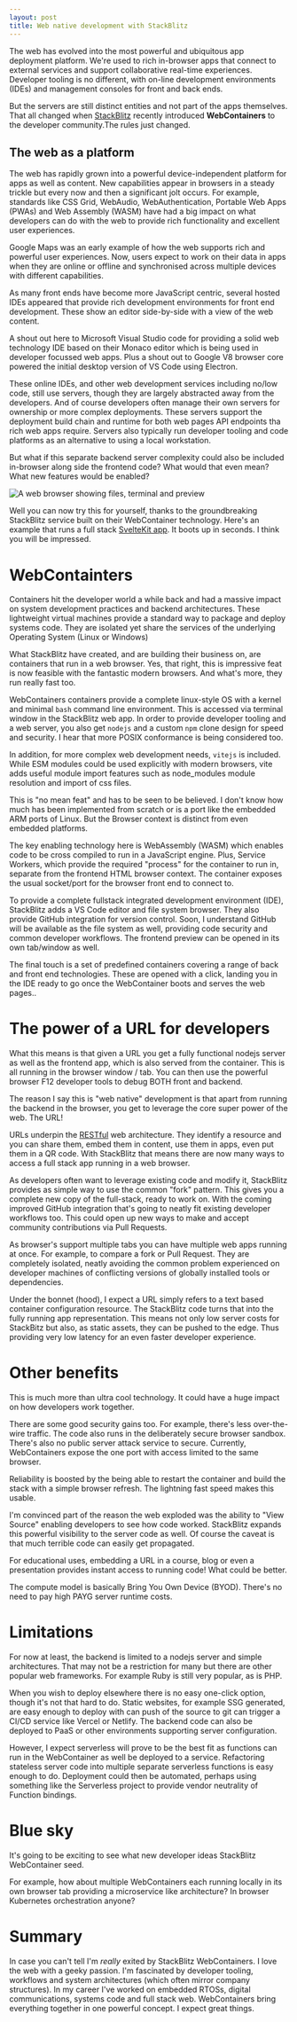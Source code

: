 ```yaml
---
layout: post
title: Web native development with StackBlitz
---
```


<div class="message"><p>The web has evolved into the most powerful and ubiquitous app deployment platform. We're used to rich in-browser apps that connect to external services and support collaborative real-time experiences. Developer tooling is no different, with on-line development environments (IDEs) and management consoles for front and back ends.</p>

<p>But the servers are still distinct entities and not part of the apps themselves. That all changed when <a href="https://stackblitz.com/">StackBlitz</a> recently introduced <strong>WebContainers</strong> to the developer community.The rules just changed.</p></div>

## The web as a platform

The web has rapidly grown into a powerful device-independent platform for apps as well as content. New capabilities appear in browsers in a steady trickle but every now and then a significant jolt occurs. For example, standards like CSS Grid, WebAudio, WebAuthentication, Portable Web Apps (PWAs) and Web Assembly (WASM) have had a big impact on what developers can do with the web to provide rich functionality and excellent user experiences.

Google Maps was an early example of how the web supports rich and powerful user experiences. Now, users expect to work on their data in apps when they are online or offline and synchronised across multiple devices with different capabilities.

As many front ends have become more JavaScript centric, several hosted IDEs appeared that provide rich development environments for front end development. These show an editor side-by-side with a view of the web content.

A shout out here to Microsoft Visual Studio code for providing a solid web technology IDE based on their Monaco editor which is being used in developer focussed web apps. Plus a shout out to Google V8 browser core powered the initial desktop version of VS Code using Electron.

These online IDEs, and other web development services including no/low code, still use servers, though they are largely abstracted away from the developers. And of course developers often manage their own servers for ownership or more complex deployments. These servers support the deployment build chain and runtime for both web pages API endpoints tha rich web apps require. Servers also typically run developer tooling and code platforms as an alternative to using a local workstation.

But what if this separate backend server complexity could also be included in-browser along side the frontend code? What would that even mean? What new features would be enabled?

![A web browser showing files, terminal and preview](/public/stackblitz.png "A full stack app running in a web browser - spot the terminal")

Well you can now try this for yourself, thanks to the groundbreaking StackBlitz service built on their WebContainer technology. Here's an example that runs a full stack [SvelteKit app](https://stackblitz.com/edit/sveltejs-kit-template-default-cemscb?terminal=dev). It boots up in seconds. I think you will be impressed.

# WebContainters

Containers hit the developer world a while back and had a massive impact on system development practices and backend architectures. These lightweight virtual machines provide a standard way to package and deploy systems code. They are isolated yet share the services of the underlying Operating System (Linux or Windows)

What StackBlitz have created, and are building their business on, are containers that run in a web browser. Yes, that right, this is impressive feat is now feasible with the fantastic modern browsers. And what's more, they run really fast too.

WebContainers containers provide a complete linux-style OS with a kernel and minimal `bash` command line environment. This is accessed via terminal window in the StackBlitz web app. In order to provide developer tooling and a web server, you also get `nodejs` and a custom `npm` clone design for speed and security. I hear that more POSIX conformance is being considered too.

In addition, for more complex web development needs, `vitejs` is included. While ESM modules could be used explicitly with modern browsers, vite adds useful module import features such as node_modules module resolution and import of css files.

This is "no mean feat" and has to be seen to be believed. I don't know how much has been implemented from scratch or is a port like the embedded ARM ports of Linux. But the Browser context is distinct from even embedded platforms.

The key enabling technology here is WebAssembly (WASM) which enables code to be cross compiled to run in a JavaScript engine. Plus, Service Workers, which provide the required "process" for the container to run in, separate from the frontend HTML browser context. The container exposes the usual socket/port for the browser front end to connect to.

To provide a complete fullstack integrated development environment (IDE), StackBlitz adds a VS Code editor and file system browser. They also provide GitHub integration for version control. Soon, I understand GitHub will be available as the file system as well, providing code security and common developer workflows. The frontend preview can be opened in its own tab/window as well.

The final touch is a set of predefined containers covering a range of back and front end technologies. These are opened with a click, landing you in the IDE ready to go once the WebContainer boots and serves the web pages..
# The power of a URL for developers

What this means is that given a URL you get a fully functional nodejs server as well as the frontend app, which is also served from the container. This is all running in the browser window / tab. You can then use the powerful browser F12 developer tools to debug BOTH front and backend.

The reason I say this is "web native" development is that apart from running the backend in the browser, you get to leverage the core super power of the web. The URL!

URLs underpin the [RESTful](https://en.wikipedia.org/wiki/Representational_state_transfer) web architecture. They identify a resource and you can share them, embed them in content, use them in apps, even put them in a QR code. With StackBlitz that means there are now many ways to access a full stack app running in a web browser.

As developers often want to leverage existing code and modify it, StackBlitz provides as simple way to use the common "fork" pattern. This gives you a complete new copy of the full-stack, ready to work on. With the coming improved GitHub integration that's going to neatly fit existing developer workflows too. This could open up new ways to make and accept community contributions via Pull Requests.

As browser's support multiple tabs you can have multiple web apps running at once. For example, to compare a fork or Pull Request. They are completely isolated, neatly avoiding the common problem experienced on developer machines of conflicting versions of globally installed tools or dependencies.

Under the bonnet (hood), I expect a URL simply refers to a text based container configuration resource. The StackBlitz code turns that into the fully running app representation. This means not only low server costs for StackBitz but also, as static assets, they can be pushed to the edge. Thus providing very low latency for an even faster developer experience.

# Other benefits

This is much more than ultra cool technology. It could have a huge impact on how developers work together.

There are some good security gains too. For example, there's less over-the-wire traffic. The code also runs in the deliberately secure browser sandbox. There's also no public server attack service to secure. Currently, WebContainers expose the one port with access limited to the same browser.

Reliability is boosted by the being able to restart the container and build the stack with a simple browser refresh. The lightning fast speed makes this usable.

I'm convinced part of the reason the web exploded was the ability to "View Source" enabling developers to see how code worked. StackBlitz expands this powerful visibility to the server code as well. Of course the caveat is that much terrible code can easily get propagated.

For educational uses, embedding a URL in a course, blog or even a presentation provides instant access to running code! What could be better.

The compute model is basically Bring You Own Device (BYOD). There's no need to pay high PAYG server runtime costs.

# Limitations

For now at least, the backend is limited to a nodejs server and simple architectures. That may not be a restriction for many but there are other popular web frameworks. For example Ruby is still very popular, as is PHP.

When you wish to deploy elsewhere there is no easy one-click option, though it's not that hard to do. Static websites, for example SSG generated, are easy enough to deploy with can push of the source to git can trigger a CI/CD service like Vercel or Netlify. The backend code can also be deployed to PaaS or other environments supporting server configuration.

However, I expect serverless will prove to be the best fit as functions can run in the WebContainer as well be deployed to a service. Refactoring stateless server code into multiple separate serverless functions is easy enough to do. Deployment could then be automated, perhaps using something like the Serverless project to provide vendor neutrality of Function bindings.

# Blue sky

It's going to be exciting to see what new developer ideas StackBlitz WebContainer seed.

For example, how about multiple WebContainers each running locally in its own browser tab providing a microservice like architecture? In browser Kubernetes orchestration anyone?

# Summary

In case you can't tell I'm *really* exited by StackBlitz WebContainers. I love the web with a geeky passion. I'm fascinated by developer tooling, workflows and system architectures (which often mirror company structures). In my career I've worked on embedded RTOSs, digital communications, systems code and full stack web. WebContainers bring everything together in one powerful concept. I expect great things.
